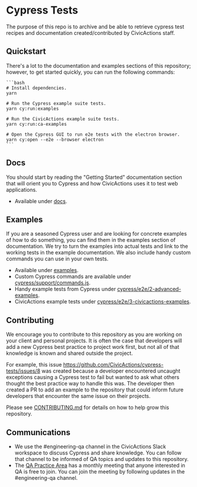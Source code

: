 # Cypress Tests

The purpose of this repo is to archive and be able to retrieve cypress test recipes and documentation created/contributed by CivicActions staff.

## Quickstart

There's a lot to the documentation and examples sections of this repository; however, to get started quickly, you
can run the following commands:

    ```bash
    # Install dependencies.
    yarn

    # Run the Cypress example suite tests.
    yarn cy:run:examples

    # Run the CivicActions example suite tests.
    yarn cy:run:ca-examples

    # Open the Cypress GUI to run e2e tests with the electron browser.
    yarn cy:open --e2e --browser electron
    ```

## Docs

You should start by reading the "Getting Started" documentation section that will orient you to Cypress and how
CivicActions uses it to test web applications.

- Available under [docs](/docs).

## Examples

If you are a seasoned Cypress user and are looking for concrete examples of how to do something, you can find them
in the examples section of documentation. We try to turn the examples into actual tests and link to the working
tests in the example documentation. We also include handy custom commands you can use in your own tests.

- Available under [examples](/docs/examples).
- Custom Cypress commands are available under [cypress/support/commands.js](/cypress/support/commands.js).
- Handy example tests from Cypress under [cypress/e2e/2-advanced-examples](/cypress/e2e/2-advanced-examples).
- CivicActions example tests under [cypress/e2e/3-civicactions-examples](/cypress/e2e/3-civicactions-examples).

## Contributing

We encourage you to contribute to this repository as you are working on your client and personal projects. It is
often the case that developers will add a new Cypress best practice to project work first, but not all of that
knowledge is known and shared outside the project.

For example, this issue https://github.com/CivicActions/cypress-tests/issues/8 was created because a developer
encountered uncaught exceptions causing a Cypress test to fail but wanted to ask what others thought the best
practice way to handle this was. The developer then created a PR to add an example to the repository that could
inform future developers that encounter the same issue on their projects.

Please see [CONTRIBUTING.md](/.github/contributing.md) for details on how to help grow this repository.

## Communications

- We use the #engineering-qa channel in the CivicActions Slack workspace to discuss Cypress and share knowledge. You
  can follow that channel to be informed of QA topics and updates to this repository.
- The [QA Practice Area](https://guidebook.civicactions.com/en/latest/practice-areas/about-practice-areas/) has a
  monthly meeting that anyone interested in QA is free to join. You can join the meeting by following updates in the
  #engineering-qa channel.
